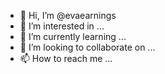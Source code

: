 - 👋 Hi, I’m @evaearnings
- 👀 I’m interested in ...
- 🌱 I’m currently learning ...
- 💞️ I’m looking to collaborate on ...
- 📫 How to reach me ...

<!---
evaearnings/evaearnings is a ✨ special ✨ repository because its `README.md` (this file) appears on your GitHub profile.
You can click the Preview link to take a look at your changes.
--->
